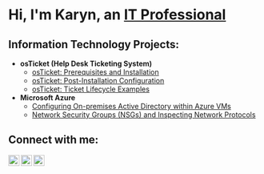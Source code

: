 <h1>Hi, I'm Karyn, an <a href="https://linkedin.com/in/karynmassey">IT Professional</a></h1>

<h2> Information Technology Projects:</h2>

- <b>osTicket (Help Desk Ticketing System)</b>
  - [osTicket: Prerequisites and Installation](https://github.com/karynmassey/osticket-prereqs)
  - [osTicket: Post-Installation Configuration](https://github.com/karynmassey/post-install-config)
  - [osTicket: Ticket Lifecycle Examples](https://github.com/karynmassey/ticket-lifecycle)
- <b>Microsoft Azure</b>
  - [Configuring On-premises Active Directory within Azure VMs](https://github.com/karynmassey/configure-ad)
  - [Network Security Groups (NSGs) and Inspecting Network Protocols](https://github.com/karynmassey/azure-network-protocols)

<h2> Connect with me:</h2>

[<img align="left" alt="Josh | Twitter" width="22px" src="https://cdn.jsdelivr.net/npm/simple-icons@v3/icons/twitter.svg" />][twitter]
[<img align="left" alt="Josh | LinkedIn" width="22px" src="https://cdn.jsdelivr.net/npm/simple-icons@v3/icons/linkedin.svg" />][linkedin]
[<img align="left" alt="Josh | Instagram" width="22px" src="https://cdn.jsdelivr.net/npm/simple-icons@v3/icons/instagram.svg" />][instagram]

[twitter]: https://twitter.com/karyn
[instagram]: https://www.instagram.com/karyn
[linkedin]: https://linkedin.com/in/karynmasse51737

<!---
karynmassey/karynmassey is a ✨ special ✨ repository because its `README.md` (this file) appears on your GitHub profile.
You can click the Preview link to take a look at your changes.
--->
